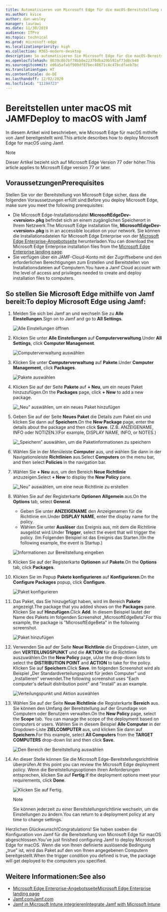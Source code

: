 ```yaml
---
title: Automatisieren von Microsoft Edge für die macOS-Bereitstellung mit Jamf
ms.author: kvice
author: dan-wesley
manager: laurawi
ms.date: 11/30/2019
audience: ITPro
ms.topic: technical
ms.prod: microsoft-edge
ms.localizationpriority: high
ms.collection: M365-modern-desktop
description: So automatisieren Sie Microsoft Edge für die macOS-Bereitstellung mit Jamf.
ms.openlocfilehash: 8639c0b7bf78bb8e22370dba29b592af73d8cb40
ms.sourcegitcommit: ed6a5afabf909df87bec48671c4c47bcdfaeb7bc
ms.translationtype: HT
ms.contentlocale: de-DE
ms.lasthandoff: 12/02/2020
ms.locfileid: "11194723"
---
```

# <span data-ttu-id="41779-103">Bereitstellen unter macOS mit JAMF</span><span class="sxs-lookup"><span data-stu-id="41779-103">Deploy to macOS with Jamf</span></span>

<span data-ttu-id="41779-104">In diesem Artikel wird beschrieben, wie Microsoft Edge für macOS mithilfe von Jamf bereitgestellt wird.</span><span class="sxs-lookup"><span data-stu-id="41779-104">This article describes how to deploy Microsoft Edge for macOS using Jamf.</span></span>

> [!NOTE]
> <span data-ttu-id="41779-105">Dieser Artikel bezieht sich auf Microsoft Edge Version 77 oder höher.</span><span class="sxs-lookup"><span data-stu-id="41779-105">This article applies to Microsoft Edge version 77 or later.</span></span>

## <span data-ttu-id="41779-106">Voraussetzungen</span><span class="sxs-lookup"><span data-stu-id="41779-106">Prerequisites</span></span>

<span data-ttu-id="41779-107">Stellen Sie vor der Bereitstellung von Microsoft Edge sicher, dass die folgenden Voraussetzungen erfüllt sind:</span><span class="sxs-lookup"><span data-stu-id="41779-107">Before you deploy Microsoft Edge, make sure you meet the following prerequisites:</span></span>

- <span data-ttu-id="41779-108">Die Microsoft Edge-Installationsdatei **MicrosoftEdgeDev-\<version\>.pkg** befindet sich an einem zugänglichen Speicherort in Ihrem Netzwerk.</span><span class="sxs-lookup"><span data-stu-id="41779-108">The Microsoft Edge installation file,  **MicrosoftEdgeDev-\<version\>.pkg** is in an accessible location on your network.</span></span> <span data-ttu-id="41779-109">Sie können die Installationsdateien für Microsoft Edge Enterprise von der [Microsoft Edge Enterprise-Angebotsseite](https://aka.ms/EdgeEnterprise) herunterladen.</span><span class="sxs-lookup"><span data-stu-id="41779-109">You can download the Microsoft Edge Enterprise installation files from the [Microsoft Edge Enterprise landing page](https://aka.ms/EdgeEnterprise).</span></span>
- <span data-ttu-id="41779-110">Sie verfügen über ein JAMF-Cloud-Konto mit der Zugriffsebene und den erforderlichen Berechtigungen zum Erstellen und Bereitstellen von Installationsdateien auf Computern.</span><span class="sxs-lookup"><span data-stu-id="41779-110">You have a Jamf Cloud account with the level of access and privileges needed to create and deploy installation files to computers.</span></span>

## <span data-ttu-id="41779-111">So stellen Sie Microsoft Edge mithilfe von Jamf bereit:</span><span class="sxs-lookup"><span data-stu-id="41779-111">To deploy Microsoft Edge using Jamf:</span></span>

1. <span data-ttu-id="41779-112">Melden Sie sich bei Jamf an und wechseln Sie zu **Alle Einstellungen**.</span><span class="sxs-lookup"><span data-stu-id="41779-112">Sign on to Jamf and go to **All Settings**.</span></span>

    ![Alle Einstellungen öffnen](./media/mac-deploy/jamf-dash-main-open-settings.png)

2. <span data-ttu-id="41779-114">Klicken Sie unter **Alle Einstellungen** auf **Computerverwaltung**.</span><span class="sxs-lookup"><span data-stu-id="41779-114">Under **All Settings**, click **Computer Management**.</span></span>

    ![Computerverwaltung auswählen](./media/mac-deploy/jamf-all-settings-computer-mgmt.png)

3. <span data-ttu-id="41779-116">Klicken Sie unter **Computerverwaltung** auf **Pakete**.</span><span class="sxs-lookup"><span data-stu-id="41779-116">Under **Computer Management**, click **Packages**.</span></span>

    ![Pakete auswählen](./media/mac-deploy/jamf-all-settings-computer-mgmt-pkgs.png)

4. <span data-ttu-id="41779-118">Klicken Sie auf der Seite **Pakete** auf **+ Neu**, um ein neues Paket hinzuzufügen.</span><span class="sxs-lookup"><span data-stu-id="41779-118">On the **Packages** page, click **+ New** to add a new package.</span></span>

    ![„Neu” auswählen, um ein neues Paket hinzufügen](./media/mac-deploy/jamf-all-settings-computer-mgmt-new-pkg.png)

5. <span data-ttu-id="41779-120">Geben Sie auf der Seite **Neues Paket** die Details zum Paket ein und klicken Sie dann auf **Speichern**.</span><span class="sxs-lookup"><span data-stu-id="41779-120">On the **New Package** page, enter the details about the package and then click **Save**.</span></span> <span data-ttu-id="41779-121">(Z.B. ANZEIGENAME, INFO oder NOTIZEN.)</span><span class="sxs-lookup"><span data-stu-id="41779-121">(For example, DISPLAY NAME, INFO, or NOTES.)</span></span>

    ![„Speichern” auswählen, um die Paketinformationen zu speichern](./media/mac-deploy/jamf-all-settings-computer-mgmt-save-pkg-info.png)

6. <span data-ttu-id="41779-123">Wählen Sie in der Menüleiste **Computer** aus, und wählen Sie dann in der Navigationsleiste **Richtlinien** aus.</span><span class="sxs-lookup"><span data-stu-id="41779-123">Select **Computers** on the menu bar, and then select **Policies** in the navigation bar.</span></span>

7. <span data-ttu-id="41779-124">Wählen Sie **+ Neu** aus, um den Bereich **Neue Richtlinie** anzuzeigen.</span><span class="sxs-lookup"><span data-stu-id="41779-124">Select **+ New** to display the **New Policy** pane.</span></span>

    ![„Neu” auswählen, um eine neue Richtlinie zu erstellen](./media/mac-deploy/jamf-all-settings-computer-new-policy.png)

8. <span data-ttu-id="41779-126">Wählen Sie auf der Registerkarte **Optionen** **Allgemein** aus.</span><span class="sxs-lookup"><span data-stu-id="41779-126">On the **Options** tab, select **General**.</span></span>

    - <span data-ttu-id="41779-127">Geben Sie unter **ANZEIGENAME** den Anzeigenamen für die Richtlinie ein.</span><span class="sxs-lookup"><span data-stu-id="41779-127">Under **DISPLAY NAME**, enter the display name for the policy.</span></span>
    - <span data-ttu-id="41779-128">Wählen Sie unter **Auslöser** das Ereignis aus, mit dem die Richtlinie ausgelöst wird.</span><span class="sxs-lookup"><span data-stu-id="41779-128">Under **Trigger**, select the event that will trigger the policy.</span></span> <span data-ttu-id="41779-129">(Im Folgenden Beispiel ist das Ereignis das Starten.)</span><span class="sxs-lookup"><span data-stu-id="41779-129">(In the following example, the event is Startup.)</span></span>

    ![Informationen zur Bereitstellung eingeben](./media/mac-deploy/jamf-all-settings-computer-cfg-policy.png)

9. <span data-ttu-id="41779-131">Klicken Sie auf der Registerkarte **Optionen** auf **Pakete**.</span><span class="sxs-lookup"><span data-stu-id="41779-131">On the **Options** tab, click **Packages**.</span></span>

10. <span data-ttu-id="41779-132">Klicken Sie im Popup **Pakete konfigurieren** auf **Konfigurieren**.</span><span class="sxs-lookup"><span data-stu-id="41779-132">On the **Configure Packages** popup, click **Configure**.</span></span>

    ![Paket konfigurieren](./media/mac-deploy/jamf-all-settings-computer-policy-pkg-configure.png)

11. <span data-ttu-id="41779-134">Das Paket, das Sie hinzugefügt haben, wird im Bereich **Pakete** angezeigt.</span><span class="sxs-lookup"><span data-stu-id="41779-134">The package that you added shows on the **Packages** pane.</span></span> <span data-ttu-id="41779-135">Klicken Sie auf **Hinzufügen**.</span><span class="sxs-lookup"><span data-stu-id="41779-135">Click **Add**.</span></span> <span data-ttu-id="41779-136">In diesem Beispiel lautet der Name des Pakets im folgenden Screenshot „MicrosoftEdgeBeta”.</span><span class="sxs-lookup"><span data-stu-id="41779-136">For this example, the package is "MicrosoftEdgeBeta" in the following screenshot.</span></span>

    ![Paket hinzufügen](./media/mac-deploy/jamf-all-settings-computer-policy-pkg-add-beta.png)

12. <span data-ttu-id="41779-138">Verwenden Sie auf der Seite **Neue Richtlinie** die Dropdown-Listen, um den **VERTEILUNGSPUNKT** und die **AKTION** für die Richtlinie auszuwählen.</span><span class="sxs-lookup"><span data-stu-id="41779-138">On the **New Policy** page, uUse the drop-down lists to select the **DISTRIBUTION POINT** and **ACTION** to take for the policy.</span></span> <span data-ttu-id="41779-139">Klicken Sie auf **Speichern**.</span><span class="sxs-lookup"><span data-stu-id="41779-139">Click **Save**.</span></span> <span data-ttu-id="41779-140">Im folgenden Screenshot wird als Beispiel „Der Standardverteilungspunkt für jeden Computer” und „Installieren” verwendet.</span><span class="sxs-lookup"><span data-stu-id="41779-140">The following screenshot uses "Each computer's default distribution point" and "Install" as an example.</span></span>

    ![Verteilungspunkt und Aktion auswählen](./media/mac-deploy/jamf-all-settings-computer-mgmt-pkg-cfg-distro.png)

13. <span data-ttu-id="41779-142">Wählen Sie auf der Seite **Neue Richtlinie** die Registerkarte **Bereich** aus. Sie können den Umfang der Bereitstellung auf der Grundlage von Computern oder Benutzern verwalten.</span><span class="sxs-lookup"><span data-stu-id="41779-142">On the **New Policy** page, select the **Scope** tab. You can manage the scope of the deployment based on computers or users.</span></span> <span data-ttu-id="41779-143">Wählen Sie in diesem Beispiel **Alle Computer** in der Dropdown-Liste **ZIELCOMPUTER** aus, und klicken Sie dann auf **Speichern**.</span><span class="sxs-lookup"><span data-stu-id="41779-143">For this example, select **All Computers** from the **TARGET COMPUTERS** drop-down list and then click **Save**.</span></span>

    ![Den Bereich der Bereitstellung auswählen](./media/mac-deploy/jamf-all-settings-computer-mgmt-add-target.png)

14. <span data-ttu-id="41779-145">An dieser Stelle können Sie die Microsoft Edge-Bereitstellungsrichtlinie überprüfen.</span><span class="sxs-lookup"><span data-stu-id="41779-145">At this point you can review the Microsoft Edge deployment policy.</span></span> <span data-ttu-id="41779-146">Wenn die Bereitstellungsoptionen Ihren Anforderungen entsprechen, klicken Sie auf **Fertig**.</span><span class="sxs-lookup"><span data-stu-id="41779-146">If the deployment options meet your requirements, click **Done**.</span></span>

    ![Klicken Sie auf Fertig.](./media/mac-deploy/jamf-all-settings-computer-mgmt-finish-add-deployment.png)

    > [!NOTE]
    > <span data-ttu-id="41779-148">Sie können jederzeit zu einer Bereitstellungsrichtlinie wechseln, um die Einstellungen zu ändern.</span><span class="sxs-lookup"><span data-stu-id="41779-148">You can return to a deployment policy at any time to change settings.</span></span>

<span data-ttu-id="41779-149">Herzlichen Glückwunsch!</span><span class="sxs-lookup"><span data-stu-id="41779-149">Congratulations!</span></span> <span data-ttu-id="41779-150">Sie haben soeben die Konfiguration von Jamf für die Bereitstellung von Microsoft Edge für macOS abgeschlossen.</span><span class="sxs-lookup"><span data-stu-id="41779-150">You’ve just finished configuring Jamf to deploy Microsoft Edge for macOS.</span></span> <span data-ttu-id="41779-151">Wenn die von Ihnen definierte auslösende Bedingung „true” ist, wird das Paket auf den von Ihnen angegebenen Computern bereitgestellt.</span><span class="sxs-lookup"><span data-stu-id="41779-151">When the trigger condition you defined is true, the package will get deployed to the computers you specified.</span></span>

## <span data-ttu-id="41779-152">Weitere Informationen:</span><span class="sxs-lookup"><span data-stu-id="41779-152">See also</span></span>

- [<span data-ttu-id="41779-153">Microsoft Edge Enterprise-Angebotsseite</span><span class="sxs-lookup"><span data-stu-id="41779-153">Microsoft Edge Enterprise landing page</span></span>](https://aka.ms/EdgeEnterprise)
- [<span data-ttu-id="41779-154">Jamf.com</span><span class="sxs-lookup"><span data-stu-id="41779-154">Jamf.com</span></span>](https://www.jamf.com/)
- [<span data-ttu-id="41779-155">Jamf in Microsoft Intune integrieren</span><span class="sxs-lookup"><span data-stu-id="41779-155">Integrate Jamf with Microsoft Intune</span></span>](https://docs.microsoft.com/intune/conditional-access-integrate-jamf)
